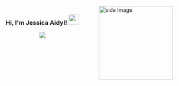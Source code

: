 <img src="https://github.com/sciencepal/sciencepal/blob/master/assets/life_balance.gif" alt="side Image" align="right" width="200" height="auto" />

<h3 align="center">
  Hi, I'm Jessica Aidyl!
  <img src="https://media.giphy.com/media/hvRJCLFzcasrR4ia7z/giphy.gif" width="28">
</h3>

<p align="center">
  <a href="https://git.io/typing-svg"><img src="https://readme-typing-svg.herokuapp.com?font=Indie+Flower&size=23&duration=4500&color=673AB5&center=true&vCenter=true&width=440&height=70&lines=Full-Stack+Flutter+Developer.;Experienced+UI%2FUX+Designer.;%2B5+years+of+coding+experience."></a>
</p>



<!---
Aidyl98/Aidyl98 is a ✨ special ✨ repository because its `README.md` (this file) appears on your GitHub profile.
You can click the Preview link to take a look at your changes.
--->
